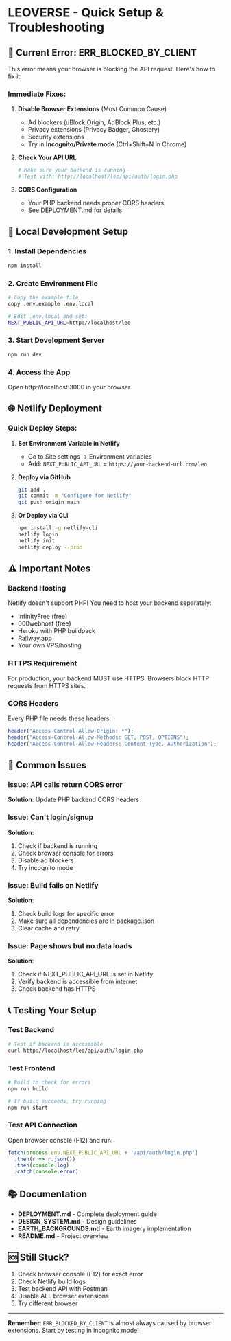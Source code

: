 # LEOVERSE - Quick Setup & Troubleshooting

## 🚨 Current Error: ERR_BLOCKED_BY_CLIENT

This error means your browser is blocking the API request. Here's how to fix it:

### Immediate Fixes:

1. **Disable Browser Extensions** (Most Common Cause)
   - Ad blockers (uBlock Origin, AdBlock Plus, etc.)
   - Privacy extensions (Privacy Badger, Ghostery)
   - Security extensions
   - Try in **Incognito/Private mode** (Ctrl+Shift+N in Chrome)

2. **Check Your API URL**
   ```bash
   # Make sure your backend is running
   # Test with: http://localhost/leo/api/auth/login.php
   ```

3. **CORS Configuration**
   - Your PHP backend needs proper CORS headers
   - See DEPLOYMENT.md for details

## 🔧 Local Development Setup

### 1. Install Dependencies
```bash
npm install
```

### 2. Create Environment File
```bash
# Copy the example file
copy .env.example .env.local

# Edit .env.local and set:
NEXT_PUBLIC_API_URL=http://localhost/leo
```

### 3. Start Development Server
```bash
npm run dev
```

### 4. Access the App
Open http://localhost:3000 in your browser

## 🌐 Netlify Deployment

### Quick Deploy Steps:

1. **Set Environment Variable in Netlify**
   - Go to Site settings → Environment variables
   - Add: `NEXT_PUBLIC_API_URL` = `https://your-backend-url.com/leo`

2. **Deploy via GitHub**
   ```bash
   git add .
   git commit -m "Configure for Netlify"
   git push origin main
   ```

3. **Or Deploy via CLI**
   ```bash
   npm install -g netlify-cli
   netlify login
   netlify init
   netlify deploy --prod
   ```

## ⚠️ Important Notes

### Backend Hosting
Netlify doesn't support PHP! You need to host your backend separately:
- InfinityFree (free)
- 000webhost (free)
- Heroku with PHP buildpack
- Railway.app
- Your own VPS/hosting

### HTTPS Requirement
For production, your backend MUST use HTTPS. Browsers block HTTP requests from HTTPS sites.

### CORS Headers
Every PHP file needs these headers:
```php
header("Access-Control-Allow-Origin: *");
header("Access-Control-Allow-Methods: GET, POST, OPTIONS");
header("Access-Control-Allow-Headers: Content-Type, Authorization");
```

## 🐛 Common Issues

### Issue: API calls return CORS error
**Solution**: Update PHP backend CORS headers

### Issue: Can't login/signup
**Solution**: 
1. Check if backend is running
2. Check browser console for errors
3. Disable ad blockers
4. Try incognito mode

### Issue: Build fails on Netlify
**Solution**:
1. Check build logs for specific error
2. Make sure all dependencies are in package.json
3. Clear cache and retry

### Issue: Page shows but no data loads
**Solution**:
1. Check if NEXT_PUBLIC_API_URL is set in Netlify
2. Verify backend is accessible from internet
3. Check backend has HTTPS

## 📞 Testing Your Setup

### Test Backend
```bash
# Test if backend is accessible
curl http://localhost/leo/api/auth/login.php
```

### Test Frontend
```bash
# Build to check for errors
npm run build

# If build succeeds, try running
npm run start
```

### Test API Connection
Open browser console (F12) and run:
```javascript
fetch(process.env.NEXT_PUBLIC_API_URL + '/api/auth/login.php')
  .then(r => r.json())
  .then(console.log)
  .catch(console.error)
```

## 📚 Documentation

- **DEPLOYMENT.md** - Complete deployment guide
- **DESIGN_SYSTEM.md** - Design guidelines
- **EARTH_BACKGROUNDS.md** - Earth imagery implementation
- **README.md** - Project overview

## 🆘 Still Stuck?

1. Check browser console (F12) for exact error
2. Check Netlify build logs
3. Test backend API with Postman
4. Disable ALL browser extensions
5. Try different browser

---

**Remember**: `ERR_BLOCKED_BY_CLIENT` is almost always caused by browser extensions. Start by testing in incognito mode!
